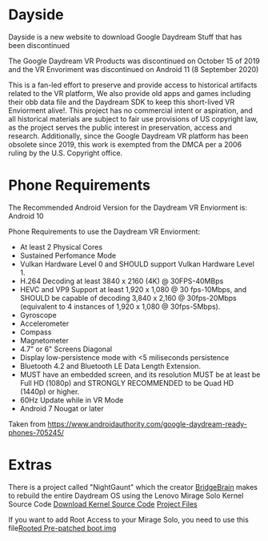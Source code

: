 # Dayside

Dayside is a new website to download Google Daydream Stuff that has been discontinued

The Google Daydream VR Products was discontinued on October 15 of 2019 and the VR Envoriment was discontinued on Android 11 (8 September 2020)

This is a fan-led effort to preserve and provide access to historical artifacts related to the VR platform, We also provide old apps and games including their obb data file and the Daydream SDK to keep this short-lived VR Enviorment alive!. This project has no commercial intent or aspiration, and all historical materials are subject to fair use provisions of US copyright law, as the project serves the public interest in preservation, access and research. Additionally, since the Google Daydream VR platform has been obsolete since 2019, this work is exempted from the DMCA per a 2006 ruling by the U.S. Copyright office.

# Phone Requirements

The Recommended Android Version for the Daydream VR Enviorment is: Android 10

Phone Requirements to use the Daydream VR Enviorment:

* At least 2 Physical Cores
* Sustained Perfomance Mode
* Vulkan Hardware Level 0 and SHOULD support Vulkan Hardware Level 1.
* H.264 Decoding at least 3840 x 2160 (4K) @ 30FPS-40MBps
* HEVC and VP9 Support at least 1,920 x 1,080 @ 30 fps-10Mbps, and SHOULD be    capable of decoding 3,840 x 2,160 @ 30fps-20Mbps (equivalent to 4 instances of 1,920 x 1,080 @ 30fps-5Mbps).
* Gyroscope
* Accelerometer
* Compass
* Magnetometer
* 4.7" or 6" Screens Diagonal
* Display low-persistence mode with <5 miliseconds persistence
* Bluetooth 4.2 and Bluetooth LE Data Length Extension.
* MUST have an embedded screen, and its resolution MUST be at least be Full HD (1080p) and STRONGLY RECOMMENDED to be Quad HD (1440p) or higher.
* 60Hz Update while in VR Mode
* Android 7 Nougat or later

Taken from https://www.androidauthority.com/google-daydream-ready-phones-705245/

# Extras

There is a project called "NightGaunt" which the creator [BridgeBrain](https://github.com/bridgebrain) makes to rebuild the entire Daydream OS using the Lenovo Mirage Solo Kernel Source Code [Download Kernel Source Code](https://smartsupport.lenovo.com/uu/en/products/smart/arvr/mirage-solo/downloads/ds503129)
[Project Files](https://drive.google.com/drive/u/0/mobile/folders/1lF8mqtnHkHg-Qsv8WGT0mZyMwojDjS_O/1b4rH3abnRjv2mX6it0lH8-aF1dwT8qSV/1SneHEMzpd1fX3kT3HojODtuKVHTQ5ypA?pli=1&sort=13&direction=a)

If you want to add Root Access to your Mirage Solo, you need to use this file[Rooted Pre-patched boot.img](https://github.com/Nargajuna/NightGaunt/blob/master/boot-patched%5B200108%5D.img)

